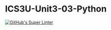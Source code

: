 # ICS3U-Unit3-03-Python

[![GitHub's Super Linter](https://github.com/Seti-Ngabo/ICS3U-Unit3-03-Python/workflows/GitHub's%20Super%20Linter/badge.svg)](https://github.com/Seti-Ngabo/ICS3U-Unit3-03-Python/actions)
